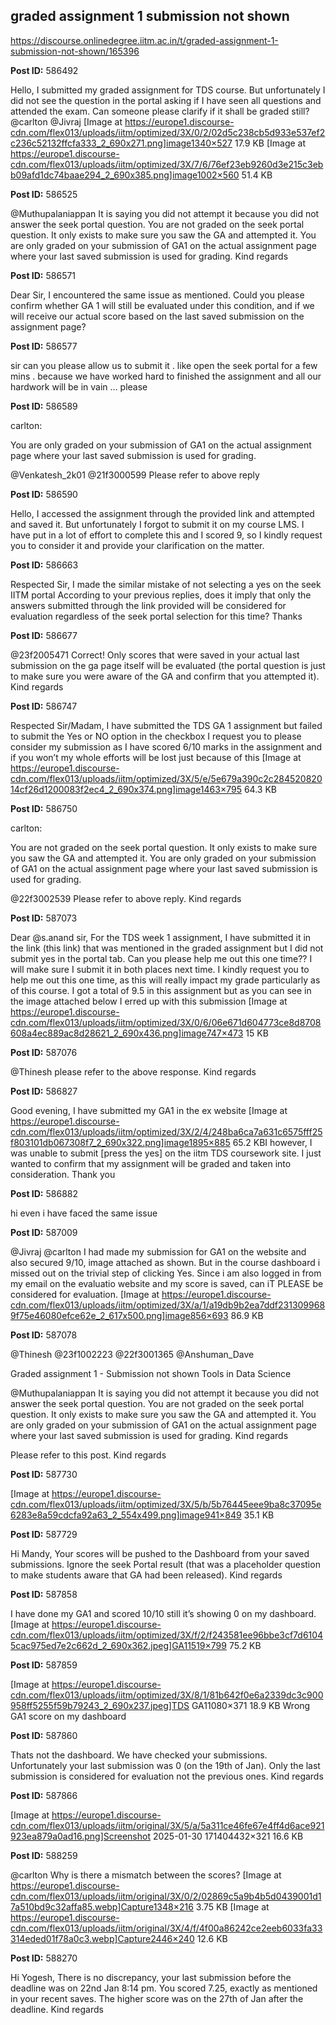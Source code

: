 ## graded assignment 1 submission not shown
https://discourse.onlinedegree.iitm.ac.in/t/graded-assignment-1-submission-not-shown/165396


**Post ID:** 586492

Hello,
I submitted my graded assignment for TDS course. But unfortunately I did not see the question in the portal asking if I have seen all questions and attended the exam. Can someone please clarify if it shall be graded still?
@carlton @Jivraj
[Image at https://europe1.discourse-cdn.com/flex013/uploads/iitm/optimized/3X/0/2/02d5c238cb5d933e537ef2c236c52132ffcfa333_2_690x271.png]image1340×527 17.9 KB
[Image at https://europe1.discourse-cdn.com/flex013/uploads/iitm/optimized/3X/7/6/76ef23eb9260d3e215c3ebb09afd1dc74baae294_2_690x385.png]image1002×560 51.4 KB

**Post ID:** 586525

@Muthupalaniappan
It is saying you did not attempt it because you did not answer the seek portal question.
You are not graded on the seek portal question. It only exists to make sure you saw the GA and attempted it. You are only graded on your submission of GA1 on the actual assignment page where your last saved submission is used for grading.
Kind regards

**Post ID:** 586571

Dear Sir,
I encountered the same issue as mentioned. Could you please confirm whether GA 1 will still be evaluated under this condition, and if we will receive our actual score based on the last saved submission on the assignment page?

**Post ID:** 586577

sir can you please allow us to submit it . like open the seek portal for a few mins . because we have worked hard to finished the assignment and all our hardwork will be in vain … please

**Post ID:** 586589

carlton:

You are only graded on your submission of GA1 on the actual assignment page where your last saved submission is used for grading.


@Venkatesh_2k01 @21f3000599
Please refer to above reply

**Post ID:** 586590

Hello,
I accessed the assignment through the provided link and attempted and saved it. But unfortunately I forgot to submit it on my course LMS. I have put in a lot of effort to complete this and I scored 9,  so I kindly request you to consider it and provide your clarification on the matter.

**Post ID:** 586663

Respected Sir,
I made the similar mistake of not selecting a yes on the seek IITM portal
According to your previous replies, does it imply that only the answers submitted through the link provided will be considered for evaluation regardless of the seek portal selection for this time?
Thanks

**Post ID:** 586677

@23f2005471
Correct! Only scores that were saved in your actual last submission on the ga page itself will be evaluated (the portal question is just to make sure you were aware of the GA and confirm that you attempted it).
Kind regards

**Post ID:** 586747

Respected Sir/Madam,
I have submitted the TDS GA 1 assignment but failed to submit the Yes or NO option in the checkbox
I request you to please consider my submission as I have scored 6/10 marks in the assignment
and if you won’t my whole efforts will be lost just because of this
[Image at https://europe1.discourse-cdn.com/flex013/uploads/iitm/optimized/3X/5/e/5e679a390c2c28452082014cf26d1200083f2ec4_2_690x374.png]image1463×795 64.3 KB

**Post ID:** 586750

carlton:

You are not graded on the seek portal question. It only exists to make sure you saw the GA and attempted it. You are only graded on your submission of GA1 on the actual assignment page where your last saved submission is used for grading.


@22f3002539 Please refer to above reply.
Kind regards

**Post ID:** 587073

Dear @s.anand sir,
For the TDS week 1 assignment, I have submitted it in the link (this link) that was mentioned in the graded assignment but I did not submit yes in the portal tab. Can you please help me out this one time??
I will make sure I submit it in both places next time.
I kindly request you to help me out this one time, as this will really impact my grade particularly as of this course.
I got a total of 9.5 in this assignment but as you can see in the image attached below I erred up with this submission
[Image at https://europe1.discourse-cdn.com/flex013/uploads/iitm/optimized/3X/0/6/06e671d604773ce8d8708608a4ec889ac8d28621_2_690x436.png]image747×473 15 KB

**Post ID:** 587076

@Thinesh please refer to the above response.
Kind regards

**Post ID:** 586827

Good evening, I have submitted my GA1 in the ex website
[Image at https://europe1.discourse-cdn.com/flex013/uploads/iitm/optimized/3X/2/4/248ba6ca7a631c6575fff25f803101db067308f7_2_690x322.png]image1895×885 65.2 KBI
however, I was unable to submit [press the yes] on the iitm TDS coursework site.
I just wanted to confirm that my assignment will be graded and taken into consideration.
Thank you

**Post ID:** 586882

hi
even i have faced the same issue

**Post ID:** 587009

@Jivraj @carlton I had made my submission for GA1 on the website and also secured 9/10, image attached as shown. But in the course dashboard i missed out on the trivial step of clicking Yes. Since i am also logged in from my email on the evaluatio website and my score is saved, can iT PLEASE be considered for evaluation.
[Image at https://europe1.discourse-cdn.com/flex013/uploads/iitm/optimized/3X/a/1/a19db9b2ea7ddf2313099689f75e46080efce62e_2_617x500.png]image856×693 86.9 KB

**Post ID:** 587078

@Thinesh @23f1002223 @22f3001365 @Anshuman_Dave




Graded assignment 1 - Submission not shown Tools in Data Science


@Muthupalaniappan 
It is saying you did not attempt it because you did not answer the seek portal question. 
You are not graded on the seek portal question. It only exists to make sure you saw the GA and attempted it. You are only graded on your submission of GA1 on the actual assignment page where your last saved submission is used for grading. 
Kind regards
  

Please refer to this post.
Kind regards

**Post ID:** 587730

[Image at https://europe1.discourse-cdn.com/flex013/uploads/iitm/optimized/3X/5/b/5b76445eee9ba8c37095e6283e8a59cdcfa92a63_2_554x499.png]image941×849 35.1 KB

**Post ID:** 587729

Hi Mandy,
Your scores will be pushed to the Dashboard from your saved submissions. Ignore the seek Portal result (that was a placeholder question to make students aware that GA had been released).
Kind regards

**Post ID:** 587858

I have done my GA1 and scored 10/10 still it’s showing 0 on my dashboard.
[Image at https://europe1.discourse-cdn.com/flex013/uploads/iitm/optimized/3X/f/2/f243581ee96bbe3cf7d61045cac975ed7e2c662d_2_690x362.jpeg]GA11519×799 75.2 KB

**Post ID:** 587859

[Image at https://europe1.discourse-cdn.com/flex013/uploads/iitm/optimized/3X/8/1/81b642f0e6a2339dc3c900958ff5255f59b79243_2_690x237.jpeg]TDS GA11080×371 18.9 KB
Wrong GA1 score on my dashboard

**Post ID:** 587860

Thats not the dashboard.
We have checked your submissions. Unfortunately your last submission was 0 (on the 19th of Jan). Only the last submission is considered for evaluation not the previous ones.
Kind regards

**Post ID:** 587866

[Image at https://europe1.discourse-cdn.com/flex013/uploads/iitm/original/3X/5/a/5a311ce46fe67e4ff4d6ace921923ea879a0ad16.png]Screenshot 2025-01-30 171404432×321 16.6 KB

**Post ID:** 588259

@carlton Why is there a mismatch between the scores?
[Image at https://europe1.discourse-cdn.com/flex013/uploads/iitm/original/3X/0/2/02869c5a9b4b5d0439001d17a510bd9c32affa85.webp]Capture1348×216 3.75 KB
[Image at https://europe1.discourse-cdn.com/flex013/uploads/iitm/original/3X/4/f/4f00a86242ce2eeb6033fa33314eded01f78a0c3.webp]Capture2446×240 12.6 KB

**Post ID:** 588270

Hi Yogesh,
There is no discrepancy, your last submission before the deadline was on 22nd Jan 8:14 pm. You scored 7.25, exactly as mentioned in your recent saves.
The higher score was on the 27th of Jan after the deadline.
Kind regards
